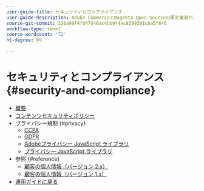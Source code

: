 ```yaml
---
user-guide-title: セキュリティとコンプライアンス
user-guide-description: Adobe CommerceとMagento Open Sourceの販売業者が、安全な環境を維持し、管轄区域内のオンライン商人の法的要件とベストプラクティスを満たす責任を負う方法について説明します。
source-git-commit: 338a99f4f047640ac4bb944ac8599301cba5f646
workflow-type: tm+mt
source-wordcount: '72'
ht-degree: 0%

---
```



# セキュリティとコンプライアンス {#security-and-compliance}

- [概要](overview.md)
- [コンテンツセキュリティポリシー](content-security-policy.md)
- プライバシー規制 {#privacy}
   - [CCPA](privacy/ccpa.md)
   - [GDPR](privacy/gdpr.md)
   - [Adobeプライバシー JavaScript ライブラリ](privacy/adobe-javascript-library.md)
   - [プライバシー JavaScript ライブラリ](privacy/javascript-library.md)
- 参照 {#reference}
   - [顧客の個人情報（バージョン 2.x）](privacy/data-m2.md)
   - [顧客の個人情報（バージョン 1.x）](privacy/data-m1.md)
- [運用ガイドに戻る](https://experienceleague.adobe.com/docs/commerce-operations/operational-guides/home.html)
